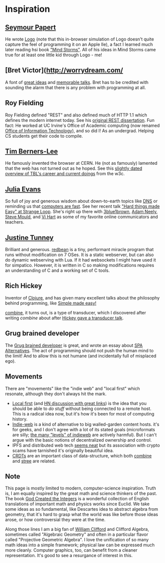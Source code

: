 # Inspiration



## [Seymour Papert](https://en.wikipedia.org/wiki/Seymour_Papert)
He wrote [Logo](https://www.calormen.com/jslogo/) (note that this in-browser simulation of Logo doesn't quite capture the feel of programming it on an Apple IIe), a fact I learned much later reading hsi book ["Mind Storms"](http://worrydream.com/refs/Papert%20-%20Mindstorms%201st%20ed.pdf).
All of his ideas in Mind Storms came true for at least one little kid through Logo - me!

## [Bret Victor](http://worrydream.com/
A font of [great ideas](http://worrydream.com/LearnableProgramming/) and [memorable talks](https://www.youtube.com/watch?v=PUv66718DII).
Bret has to be credited with sounding the alarm that there is any problem with programming at all.


## Roy Fielding
Roy Fielding defined "REST" and also defined much of HTTP 1.1 which defines the modern internet today.
See his [original REST dissertation](https://ics.uci.edu/~fielding/pubs/dissertation/rest_arch_style.htm).
Fun fact: He worked at UC Irvine's Office of Academic computing (now renamed [Office of Information Technology](https://www.oit.uci.edu/org/)), and so did I!
As an undergrad. Helping CS students get their code to compile.

## [Tim Berners-Lee](https://www.w3.org/People/Berners-Lee/)
He famously invented the browser at CERN.
He (not as famously) lamented that the web has not turned out as he hoped.
See this [slightly dated overview of TBL's career and current doings](https://www.w3.org/People/Berners-Lee/) from the w3c.

## [Julia Evans](https://jvns.ca/)
So full of joy and generous wisdom about down-to-earth topics like [DNS](https://jvns.ca/projects/#messwithdns)
or reminding us that [computers are fast](https://computers-are-fast.github.io/).
See her recent talk ["Hard things made Easy" at Strange Loop](https://www.youtube.com/watch?v=30YWsGDr8mA).
She's right up there with
[3blue1brown](https://www.3blue1brown.com/),
[Adam Neely](https://www.adamneely.com/),
[Steve Mould](https://stevemould.com/), and
[Vi Hart](https://www.youtube.com/user/Vihart)
as some of my favorite online communicators and teachers.

## [Justine Tunney](https://justine.lol/)
Brilliant and generous. [redbean](https://redbean.dev/) is a tiny, performant miracle program that runs without modification on 7 OSes.
It is a static webserver, but can also do dynamic webserving with Lua.
If it had websockets I might have used it for simpatico.
However, it is written in C so making modifications requires an understanding of C and a working set of C tools.

## Rich Hickey
Inventor of [Clojure](https://clojure.org/), and has given many excellent talks about the philosophy behind programming, like [Simple made easy!](https://www.youtube.com/watch?v=SxdOUGdseq4)

[combine](combine2), it turns out, is a type of transducer, which I discovered after writing *combine* about after [Hickey gave a transducer talk](https://www.youtube.com/watch?v=4KqUvG8HPYo).

## Grug brained developer
The [Grug brained developer](https://grugbrain.dev/) is great, and wrote an essay about
[SPA Alternatives](https://htmx.org/essays/spa-alternative/).
The act of programming should not push the human mind to the limit!
And to allow this is not humane (and incidentally full of misplaced ego).

## Movements
There are "movements" like the "indie web" and "local first" which resonate, although they don't always hit the mark.
  - [Local first](https://www.inkandswitch.com/local-first/) (and [HN discussion with great links](https://news.ycombinator.com/item?id=37743517))
is the idea that you should be able to *do stuff* without being connected to a remote host. This is a radical idea now, but it's how it's been for most of computing history.
  - [Indie-web](https://indieweb.org/) is a kind of alternative to big walled-garden content hosts. it's for geeks, and I don't agree with a lot of its stated goals (microformats are silly; [the many "levels" of indieweb](https://indieweb.org/IndieMark) are actively harmful). But I can't argue with the basic notions of decentralized ownership and control.
  - IPFS and distributed web tech [seems neat](https://decrypt.co/resources/how-to-use-ipfs-the-backbone-of-web3) but its association with crypto scams have tarnished it's originally beautiful idea.
  - [CRDTs](https://en.wikipedia.org/wiki/Conflict-free_replicated_data_type) are an important class of data-structure, which both [combine](combine2) and [stree](stree3) are related.

## Note

This page is mostly limited to modern, computer-science inspiration.
Truth is, I am equally inspired by the great math and science thinkers of the past.
The book [God Created the Integers](https://en.wikipedia.org/wiki/God_Created_the_Integers) is a wonderful collection of English translations of important math and physics works since Euclid.
We take some ideas as so fundamental, like Descartes idea to abstract algebra from geometry, that it's hard to grasp what the world was like before those ideas arose, or how controversial they were at the time.

Along those lines I am a big fan of [William Clifford](https://en.wikipedia.org/wiki/William_Kingdon_Clifford) and Clifford Algebra, sometimes called "Algebraic Geometry" and often in a particular flavor called "Projective Geometric Algebra".
I love the unification of so many math ideas into a simple framework; physical law can be expressed much more cleanly.
Computer graphics, too, can benefit from a cleaner representation. It's good to see a resurgance of interest in this.
